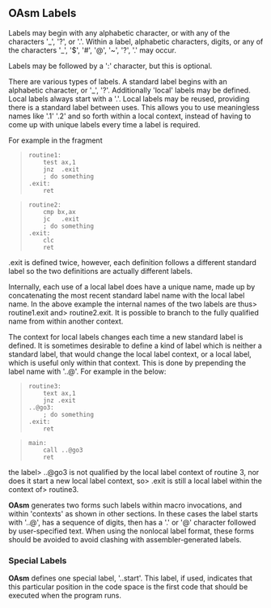 ## OAsm Labels

 
 Labels may begin with any alphabetic character, or with any of the characters '\_', '?', or '.'.  Within a label, alphabetic characters, digits, or any of the characters '\_', '$', '\#', '@', '~', '?', '.' may occur.
 
 Labels may be followed by a ':' character, but this is optional.
 
 There are various types of labels.  A standard label begins with an alphabetic character, or '\_', '?'.  Additionally 'local' labels may be defined.  Local labels always start with a '.'.  Local labels may be reused, providing there is a standard label between uses.  This allows you to use meaningless names like '.1' '.2' and so forth within a local context, instead of having to come up with unique labels every time a label is required.
 
 For example in the fragment
 
>     routine1:
>         test ax,1
>         jnz  .exit
>         ; do something
>     .exit:
>         ret
 
>     routine2:
>         cmp bx,ax
>         jc   .exit
>         ; do something
>     .exit:
>         clc
>         ret
 
.exit is defined twice, however, each definition follows a different standard label so the two definitions are actually different labels.
 
 Internally, each use of a local label does have a unique name, made up by concatenating the most recent standard label name with the local label name.  In the above example the internal names of the two labels are thus>     routine1.exit and>     routine2.exit.  It is possible to branch to the fully qualified name from within another context.
 
 The context for local labels changes each time a new standard label is defined.  It is sometimes desirable to define a kind of label which is neither a standard label, that would change the local label context, or a local label, which is useful only within that context.  This is done by prepending the label name with '..@'.  For example in the below:
 
 
>     routine3:
>         text ax,1
>         jnz .exit
>     ..@go3:
>         ; do something
>     .exit:
>         ret
 
>     main:
>         call ..@go3
>         ret
 
 the label>     ..@go3 is not qualified by the local label context of routine 3, nor does it start a new local label context, so>     .exit is still a local label within the context of>     routine3.
 
 **OAsm** generates two forms such labels within macro invocations, and within 'contexts' as shown in other sections.  In these cases the label starts with '..@', has a sequence of digits, then has a '.' or '@' character followed by user-specified text.  When using the nonlocal label format, these forms should be avoided to avoid clashing with assembler-generated labels.


### Special Labels

 **OAsm** defines one special label, '..start'.  This label, if used, indicates that this particular position in the code space is the first code that should be executed when the program runs.
